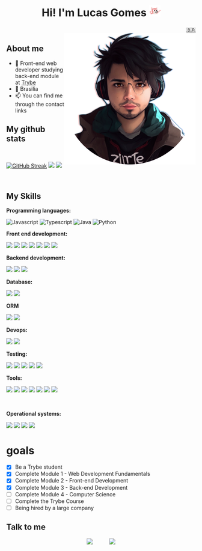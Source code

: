 
<h1 align="center">Hi! I'm Lucas Gomes <img src="assets/img/dancingdog.gif" alt="dancing dog" width="30"> </h1>
<div align="right"><a target="_blank" href="https://github.com/iamlucasgomes">🇧🇷</a></div>
  </div>
    <div>
      <img width='350px' align="right" style='width: 350px;' src="./assets/img/me.png" />
      </div>

## About me

- 🌱 Front-end web developer studying back-end module at <a target="_blank" href="https://www.betrybe.com">Trybe</a>
- 📍 Brasilia
- 📫 You can find me through the contact links

## My github stats

<div display="inline-block" align="left"><br>

[![GitHub Streak](https://streak-stats.demolab.com?user=iamlucasgomes&theme=tokyonight)](https://git.io/streak-stats)
![](https://github-readme-stats.vercel.app/api?username=iamlucasgomes&show_icons=true&theme=tokyonight)
![](https://github-readme-stats.vercel.app/api/top-langs/?username=iamlucasgomes&theme=tokyonight&custom_title=Linguagens%20mais%20usadas&layout=compact)
</div>

<div style="display: inline_block"><br>
  
## My Skills

**Programming languages:**

  ![Javascript](https://img.shields.io/badge/JavaScript-F7DF1E.svg?&style=for-the-badge&logo=JavaScript&logoColor=black)
  ![Typescript](https://img.shields.io/badge/Typescript-3178C6.svg?&style=for-the-badge&logo=typescript&logoColor=white)
  ![Java](https://img.shields.io/badge/java-%23ED8B00.svg?style=for-the-badge&logo=java&logoColor=white)
  ![Python](https://img.shields.io/badge/Python-3776AB.svg?&style=for-the-badge&logo=python&logoColor=white)

**Front end development:**

  ![](https://img.shields.io/badge/HTML5-E34F26.svg?&style=for-the-badge&logo=HTML5&logoColor=white)
  ![](https://img.shields.io/badge/CSS3-1572B6.svg?&style=for-the-badge&logo=CSS3&logoColor=white)
  ![](https://img.shields.io/badge/React-61DAFB.svg?&style=for-the-badge&logo=React&logoColor=black)
  ![](https://img.shields.io/badge/Bootstrap-7952B3.svg?&style=for-the-badge&logo=bootstrap&logoColor=white)
  ![](https://img.shields.io/badge/Redux-764ABC.svg?&style=for-the-badge&logo=Redux&logoColor=white)
  ![](https://img.shields.io/badge/Context_API-0088CC.svg?&style=for-the-badge&logo=react&logoColor=white)
  ![](https://img.shields.io/badge/Next-000000.svg?&style=for-the-badge&logo=next.js&logoColor=white)
  
**Backend development:**

![](https://img.shields.io/badge/node-339933.svg?&style=for-the-badge&logo=node.js&logoColor=white)
![](https://img.shields.io/badge/Express-000000.svg?&style=for-the-badge&logo=express&logoColor=white)
![](https://img.shields.io/badge/NestJs-E0234E.svg?&style=for-the-badge&logo=nestjs&logoColor=white)
  
**Database:**
  
![](https://img.shields.io/badge/mysql-4479A1.svg?&style=for-the-badge&logo=mysql&logoColor=white)
![](https://img.shields.io/badge/MongoDB-47A248.svg?&style=for-the-badge&logo=mongodb&logoColor=white)
  
  **ORM**
  
 ![](https://img.shields.io/badge/Prisma-2D3748.svg?&style=for-the-badge&logo=prisma&logoColor=white)
 ![](https://img.shields.io/badge/Sequelize-52B0E7.svg?&style=for-the-badge&logo=sequelize&logoColor=white)

**Devops:**

![](https://img.shields.io/badge/Bash-4EAA25.svg?&style=for-the-badge&logo=GNUBash&logoColor=white)
![](https://img.shields.io/badge/docker-2496ED.svg?&style=for-the-badge&logo=docker&logoColor=white)

**Testing:**

![](https://img.shields.io/badge/Jest-C21325.svg?&style=for-the-badge&logo=jest&logoColor=white)
![](https://img.shields.io/badge/Testing%20Library-E33332.svg?&style=for-the-badge&logo=Testing%20Library&logoColor=white)
![](https://img.shields.io/badge/Mocha-8D6748.svg?&style=for-the-badge&logo=mocha&logoColor=white)
![](https://img.shields.io/badge/Chai-A30701.svg?&style=for-the-badge&logo=chai&logoColor=white)
![](https://img.shields.io/badge/SINON.JS-995e45.svg?&style=for-the-badge&logo=sinon&logoColor=white)

**Tools:**

  ![](https://img.shields.io/badge/-Visual%20Studio%20Code-007ACC?style=for-the-badge&logo=visual-studio-code&logoColor=white)
  ![](https://img.shields.io/badge/git-F05032.svg?&style=for-the-badge&logo=git&logoColor=white)
  ![](https://img.shields.io/badge/-Trello-0052CC?style=for-the-badge&logo=trello&logoColor=white)
  ![](https://img.shields.io/badge/Miro-050038.svg?&style=for-the-badge&logo=Miro&logoColor=white)
  ![](https://img.shields.io/badge/Slack-4A154B.svg?&style=for-the-badge&logo=Slack&logoColor=white)
  ![](https://img.shields.io/badge/Discord-5865f2.svg?&style=for-the-badge&logo=Discord&logoColor=white)
  ![](https://img.shields.io/badge/Zoom-2D8CFF.svg?&style=for-the-badge&logo=Zoom&logoColor=white)
  
  </div>
<div style="display: inline_block"><br>
  
**Operational systems:**

  ![](https://img.shields.io/badge/Ubuntu-E95420.svg?&style=for-the-badge&logo=Ubuntu&logoColor=white)
  ![](https://img.shields.io/badge/Kubuntu-0079C1.svg?&style=for-the-badge&logo=kubuntu&logoColor=White)
  ![](https://img.shields.io/badge/Windows-0078D6.svg?&style=for-the-badge&logo=Windows&logoColor=white)
  ![](https://img.shields.io/badge/MacOs-000000.svg?&style=for-the-badge&logo=MacOS&logoColor=white)

  </div>
  
<h1>goals</h1>

- [X] Be a Trybe student
- [X] Complete Module 1 - Web Development Fundamentals
- [x] Complete Module 2 - Front-end Development
- [x] Complete Module 3 - Back-end Development
- [ ] Complete Module 4 - Computer Science
- [ ] Complete the Trybe Course
- [ ] Being hired by a large company

## Talk to me

<div align="center">

 [![](https://img.shields.io/badge/gmail-EA4335?&style=for-the-badge&logo=gmail&logoColor=white&)](mailto:lucas.devjs@gmail.com)  &nbsp;&nbsp;&nbsp;&nbsp;&nbsp;&nbsp;&nbsp;&nbsp;&nbsp;
 [![](https://img.shields.io/badge/linkedin-0A66C2.svg?&style=for-the-badge&logo=linkedin&logoColor=white&)](https://www.linkedin.com/in/iamlucasgomes/)

</div>
